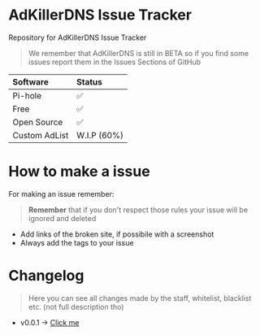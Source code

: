 # AdKillerDNS Issue Tracker
Repository for AdKillerDNS Issue Tracker

> We remember that AdKillerDNS is still in BETA so if you find some issues report them in the Issues Sections of GitHub

| Software | Status |
|:--|:--|
| Pi-hole | ✅ |
| Free | ✅ |
| Open Source | ✅ |
| Custom AdList | W.I.P (60%) |

# How to make a issue

For making an issue remember:
> **Remember** that if you don't respect those rules your issue will be ignored and deleted 

* Add links of the broken site, if possibile with a screenshot
* Always add the tags to your issue


# Changelog

> Here you can see all changes made by the staff, whitelist, blacklist etc. (not full description tho)

 - v0.0.1 -> [Click me](https://github.com/xAlcahest/AdKillerDNS/blob/main/Clv001.md)